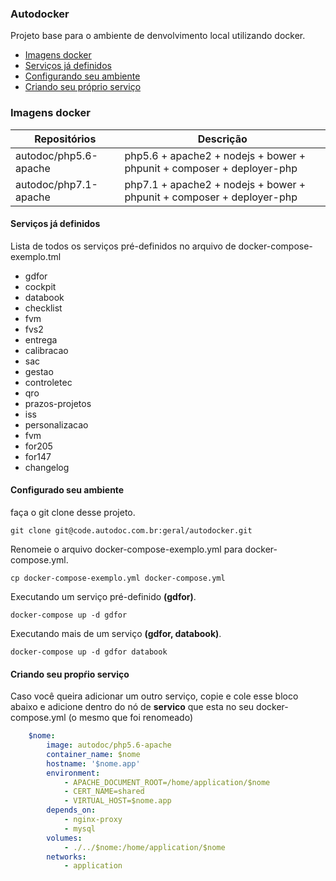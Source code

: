 ### Autodocker

Projeto base para o ambiente de denvolvimento local utilizando docker.

* [Imagens docker]()
* [Serviços já definidos]()
* [Configurando seu ambiente]()
* [Criando seu próprio serviço]()


### Imagens docker

Repositórios|Descrição
---|---
autodoc/php5.6-apache|php5.6 + apache2 + nodejs + bower + phpunit + composer + deployer-php
autodoc/php7.1-apache|php7.1 + apache2 + nodejs + bower + phpunit + composer + deployer-php 

#### Serviços já definidos

Lista de todos os serviços pré-definidos no arquivo de docker-compose-exemplo.tml

* gdfor
* cockpit
* databook
* checklist
* fvm
* fvs2
* entrega
* calibracao
* sac
* gestao
* controletec
* qro
* prazos-projetos
* iss
* personalizacao
* fvm
* for205
* for147
* changelog 



#### Configurado seu ambiente

faça o git clone desse projeto.

```
git clone git@code.autodoc.com.br:geral/autodocker.git
```


Renomeie o arquivo docker-compose-exemplo.yml para docker-compose.yml.

```shell
cp docker-compose-exemplo.yml docker-compose.yml
```

Executando um serviço pré-definido **(gdfor)**. 

```shell
docker-compose up -d gdfor
```

Executando mais de um serviço  **(gdfor, databook)**. 

```shell
docker-compose up -d gdfor databook
```


#### Criando seu propŕio serviço

Caso você queira adicionar um outro serviço, copie e cole esse bloco abaixo e adicione dentro do nó de **servico** que esta no seu docker-compose.yml (o mesmo que foi renomeado) 

```yml
    $nome:
        image: autodoc/php5.6-apache
        container_name: $nome
        hostname: '$nome.app'
        environment:
            - APACHE_DOCUMENT_ROOT=/home/application/$nome
            - CERT_NAME=shared
            - VIRTUAL_HOST=$nome.app
        depends_on:
            - nginx-proxy
            - mysql
        volumes:
            - ./../$nome:/home/application/$nome
        networks:
            - application
```